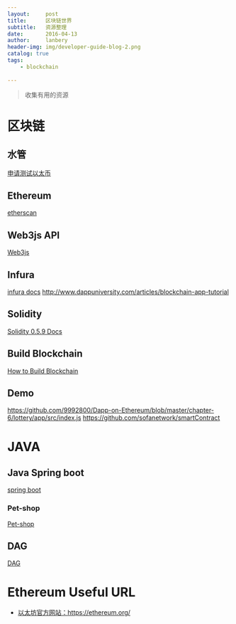 ```yaml
---
layout:     post
title:      区块链世界
subtitle:   资源整理
date:       2016-04-13
author:     lanbery
header-img: img/developer-guide-blog-2.png
catalog: true
tags:
    - blockchain
    
---
```


> 收集有用的资源
> 



# 区块链

## 水管

[申请测试以太币](https://faucet.ropsten.be)

## Ethereum

[etherscan](https://etherscan.io/token/0xB8c77482e45F1F44dE1745F52C74426C631bDD52#writeContract)

## Web3js API
[Web3js](https://web3js.readthedocs.io/en/1.0/index.html)


## Infura
[infura docs](https://docs.web3j.io/infura.html)
http://www.dappuniversity.com/articles/blockchain-app-tutorial

## Solidity 
[Solidity 0.5.9 Docs](https://learnblockchain.cn/docs/solidity/)

## Build Blockchain
[How to Build Blockchain](http://www.dappuniversity.com/articles/blockchain-app-tutorial)


## Demo

https://github.com/9992800/Dapp-on-Ethereum/blob/master/chapter-6/lottery/app/src/index.js
https://github.com/sofanetwork/smartContract


# JAVA
## Java Spring boot

[spring boot](https://github.com/ityouknow/spring-boot-examples/tree/master/spring-boot-thymeleaf)


### Pet-shop
[Pet-shop](https://learnblockchain.cn/2018/01/12/first-dapp/)



## DAG
<a href="https://xdag.io/zh/" target="dag">DAG</a>

# Ethereum Useful URL

> 

  * <a href="https://ethereum.org/" target="ethereum">以太坊官方网站：https://ethereum.org/</a>   

